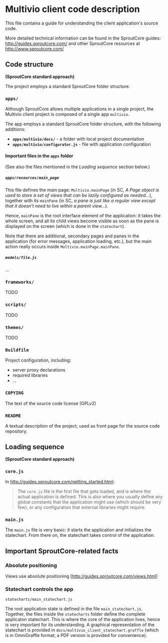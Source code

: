 # Multivio client code description

This file contains a guide for understanding the client application's source code.

More detailed technical information can be found in the SproutCore guides: http://guides.sproutcore.com/ and other SproutCore resources at http://www.sproutcore.com/


## Code structure

**(SproutCore standard approach)**

The project employs a standard SproutCore folder structure.

### `apps/`

Although SproutCore allows multiple applications in a single project, the Multivio client project is composed of a single app `multivio`.

The app employs a standard SproutCore folder structure, with the following additions:

- **`apps/multivio/docs/`** - a folder with local project documentation
- **`apps/multivio/configurator.js`** - file with application configuration


#### Important files in the `apps` folder

(See also the files mentioned in the _Loading sequence_ section below.)

##### `apps/resources/main_page`

This file defines the main page: `Multivio.mainPage` (in SC, *A Page object is used to store a set of views that can be lazily configured as needed...*), together with its `mainPane` (in SC, *a pane is just like a regular view except that it doesn’t need to live within a parent view...*). 

Hence, `mainPane` is the root interface element of the application: it takes the whole screen, and all its child views become visible as soon as the pane is displayed on the screen (which is done in the `statechart`).

Note that there are additional, secondary pages and panes in the application (for error messages, application loading, etc.), but the main action really occurs inside `Multivio.mainPage.mainPane`.

##### `models/file.js`

...





### `frameworks/`

TODO


### `scripts/`

TODO


### `themes/`

TODO

### `Buildfile`

Project configuration, including:

- server proxy declarations
- required libraries
- ...


### `COPYING`

The text of the source code license (GPLv2)


### `README`

A textual description of the project, used as front page for the source code repository.


## Loading sequence

**(SproutCore standard approach)**


### `core.js`

In http://guides.sproutcore.com/getting_started.html:
> The `core.js` file is the first file that gets loaded, and is where the actual application is defined. This is also where you usually define any global constants that the application might use (which should be very few), or any configuration that external libraries might require.


### `main.js`

The `main.js` file is very basic: it starts the application and initializes the statechart. From there on, the statechart takes control of the application.


## Important SproutCore-related facts

### Absolute positioning

Views use absolute positioning [http://guides.sproutcore.com/views.html]

### Statechart controls the app

`statecharts/main_statechart.js`

The root application state is defined in the file `main_statechart.js`. Together, the files inside the `statecharts` folder define the complete applicaton statechart. This is where the core of the application lives, hence is very important for its understanding. A graphical representation of the statechart is provided in `docs/multivio_client_statechart.graffle` (which is in OmniGraffle format; a PDF version is provided for convenience).


